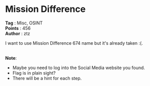 # Mission Difference

**Tag**         : Misc, OSINT<br>
**Points**      : 456<br>
**Author**      : ztz

I want to use Mission Difference 674 name but it's already taken :(.
<br><br>

**Note**:
<br>
- Maybe you need to log into the Social Media website you found.
- Flag is in plain sight?
- There will be a hint for each step.


